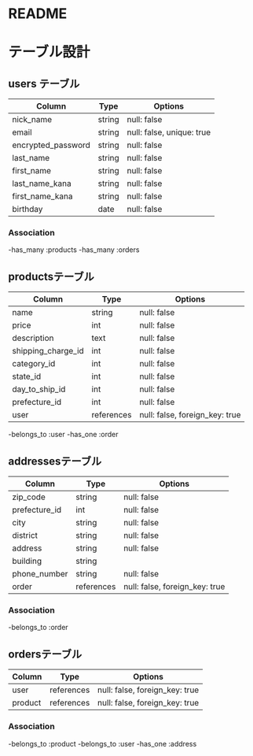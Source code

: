 # README

# テーブル設計

## users テーブル

| Column                    | Type   | Options                   |
| ------------------------- | ------ | ------------------------- |
| nick_name                 | string | null: false               |
| email                     | string | null: false, unique: true |
| encrypted_password        | string | null: false               |
| last_name                 | string | null: false               |
| first_name                | string | null: false               |
| last_name_kana            | string | null: false               |
| first_name_kana           | string | null: false               |
| birthday                  | date   | null: false               |

### Association

-has_many :products
-has_many :orders

## productsテーブル

| Column              | Type       | Options                        |
| ------------------- | ---------- | ------------------------------ |
| name                | string     | null: false                    |
| price               | int        | null: false                    |
| description         | text       | null: false                    |
| shipping_charge_id  | int        | null: false                    |
| category_id         | int        | null: false                    |
| state_id            | int        | null: false                    |
| day_to_ship_id      | int        | null: false                    |
| prefecture_id       | int        | null: false                    |
| user                | references | null: false, foreign_key: true |

-belongs_to :user
-has_one :order

## addressesテーブル

| Column        | Type       | Options  
| ------------- | ---------- | ------------------------------ |
| zip_code      | string     | null: false                    |
| prefecture_id | int        | null: false                    |
| city          | string     | null: false                    |
| district      | string     | null: false                    |
| address       | string     | null: false                    |
| building      | string     |                                |
| phone_number  | string     | null: false                    |
| order         | references | null: false, foreign_key: true |

### Association

-belongs_to :order

## ordersテーブル

| Column              | Type       | Options                        |
| ------------------- | ---------- | ------------------------------ |
| user                | references | null: false, foreign_key: true |
| product             | references | null: false, foreign_key: true |

### Association

-belongs_to :product
-belongs_to :user
-has_one :address